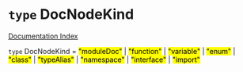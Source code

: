 # `type` DocNodeKind

[Documentation Index](../README.md)

`type` DocNodeKind = <mark>"moduleDoc"</mark> | <mark>"function"</mark> | <mark>"variable"</mark> | <mark>"enum"</mark> | <mark>"class"</mark> | <mark>"typeAlias"</mark> | <mark>"namespace"</mark> | <mark>"interface"</mark> | <mark>"import"</mark>